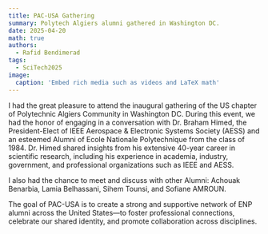 ```yaml
---
title: PAC-USA Gathering
summary: Polytech Algiers alumni gathered in Washington DC.
date: 2025-04-20
math: true
authors:
  - Rafid Bendimerad
tags:
  - SciTech2025 
image:
  caption: 'Embed rich media such as videos and LaTeX math'
---
```


I had the great pleasure to attend the inaugural gathering of the US chapter of Polytechnic Algiers Community in Washington DC. During this event, we had the honor of engaging in a conversation with Dr. Braham Himed, the President-Elect of IEEE Aerospace & Electronic Systems Society (AESS) and an esteemed Alumni of Ecole Nationale Polytechnique from the class of 1984. Dr. Himed shared insights from his extensive 40-year career in scientific research, including his experience in academia, industry, government, and professional organizations such as IEEE and AESS.

I also had the chance to meet and discuss with other Alumni: Achouak Benarbia, Lamia Belhassani, Sihem Tounsi, and Sofiane AMROUN.

The goal of PAC-USA is to create a strong and supportive network of ENP alumni across the United States—to foster professional connections, celebrate our shared identity, and promote collaboration across disciplines.




